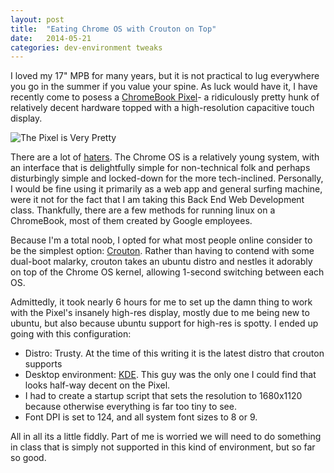 ```yaml
---
layout: post
title:  "Eating Chrome OS with Crouton on Top"
date:   2014-05-21
categories: dev-environment tweaks
---
```


I loved my 17" MPB for many years, but it is not practical to lug everywhere you go in the summer if you value your spine. As luck would have it, I have recently come to posess a [ChromeBook Pixel][pixel]- a ridiculously pretty hunk of relatively decent hardware topped with a high-resolution capacitive touch display. 

![The Pixel is Very Pretty]({{site.url}}/assets/pixel_large.jpg)

There are a lot of [haters][hater]. The Chrome OS is a relatively young system, with an interface that is delightfully simple for non-technical folk and perhaps disturbingly simple and locked-down for the more tech-inclined. Personally, I would be fine using it primarily as a web app and general surfing machine, were it not for the fact that I am taking this Back End Web Development class. Thankfully, there are a few methods for running linux on a ChromeBook, most of them created by Google employees.

Because I'm a total noob, I opted for what most people online consider to be the simplest option: [Crouton][crouton]. Rather than having to contend with some dual-boot malarky, crouton takes an ubuntu distro and nestles it adorably on top of the Chrome OS kernel, allowing 1-second switching between each OS. 

Admittedly, it took nearly 6 hours for me to set up the damn thing to work with the Pixel's insanely high-res display, mostly due to me being new to ubuntu, but also because ubuntu support for high-res is spotty. I ended up going with this configuration:

* Distro: Trusty. At the time of this writing it is the latest distro that crouton supports
* Desktop environment: [KDE][kde-desktop]. This guy was the only one I could find that looks half-way decent on the Pixel.
* I had to create a startup script that sets the resolution to 1680x1120 because otherwise everything is far too tiny to see.
* Font DPI is set to 124, and all system font sizes to 8 or 9.

All in all its a little fiddly. Part of me is worried we will need to do something in class that is simply not supported in this kind of environment, but so far so good.

[pixel]: http://www.google.com/intl/en-US/chrome/devices/chromebook-pixel/
[hater]: http://gizmodo.com/5986031/every-reason-not-to-buy-the-google-chromebook-pixel
[crouton]: https://github.com/dnschneid/crouton
[kde-desktop]: http://www.kubuntu.org/